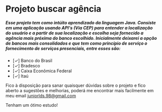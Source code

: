 # Projeto buscar agência

##### Esse projeto tem como intúito aprendizado da linguagem Java. Consiste em uma aplicação usando API's (Via CEP) para entender a localização do usuário e a partir de sua localização e escolha seja fornecido a agência mais próxima do banco escolhido. Inicialmente deixarei a opção de bancos mais consolidados e que tem como princípio de serviço o fornecimento de serviços presenciais, entre esses são:

- [✓] Banco do Brasil
- [✓] Bradesco
- [✓] Caixa Econômica Federal
- [✓] Itaú

Fico à disposição para sanar quaisquer dúvidas sobre o projeto e fico aberto a sugestões e melhorias, poderá me encontrar mais facilmente em meu email juniorlds.98@gmail.com

Tenham um ótimo estudo!
